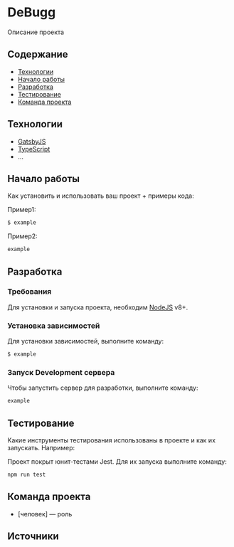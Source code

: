 # DeBugg
Описание проекта

## Содержание
- [Технологии](#технологии)
- [Начало работы](#начало-работы)
- [Разработка](#разработка)
- [Тестирование](#тестирование)
- [Команда проекта](#команда-проекта)

## Технологии
- [GatsbyJS](https://www.gatsbyjs.com/)
- [TypeScript](https://www.typescriptlang.org/)
- ...

## Начало работы
Как установить и использовать ваш проект + примеры кода:

Пример1:
```sh
$ example
```

Пример2:
```typescript
example
```

## Разработка

### Требования
Для установки и запуска проекта, необходим [NodeJS](https://nodejs.org/) v8+.

### Установка зависимостей
Для установки зависимостей, выполните команду:
```sh
$ example
```

### Запуск Development сервера
Чтобы запустить сервер для разработки, выполните команду:
```sh
example
```

## Тестирование
Какие инструменты тестирования использованы в проекте и как их запускать. Например:

Проект покрыт юнит-тестами Jest. Для их запуска выполните команду:
```sh
npm run test
```

## Команда проекта
- [человек] — роль

## Источники

